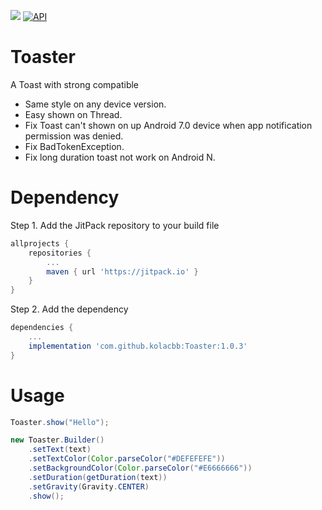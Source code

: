 [![](https://jitpack.io/v/kolacbb/Toaster.svg)](https://jitpack.io/#kolacbb/Toaster) [![API](https://img.shields.io/badge/API-14%2B-brightgreen.svg?style=flat)](https://android-arsenal.com/api?level=14)

# Toaster
A Toast with strong compatible


* Same style on any device version.
* Easy shown on Thread.
* Fix Toast can't shown on up Android 7.0 device when app notification permission was denied.
* Fix BadTokenException.
* Fix long duration toast not work on Android N.

# Dependency

Step 1. Add the JitPack repository to your build file

```gradle
allprojects {
    repositories {
        ...
        maven { url 'https://jitpack.io' }
    }
}
```

Step 2. Add the dependency

```gradle
dependencies {
	...
	implementation 'com.github.kolacbb:Toaster:1.0.3'
}
```

# Usage

```java
Toaster.show("Hello");

new Toaster.Builder()
    .setText(text)
    .setTextColor(Color.parseColor("#DEFEFEFE"))
    .setBackgroundColor(Color.parseColor("#E6666666"))
    .setDuration(getDuration(text))
    .setGravity(Gravity.CENTER)
    .show();
```



